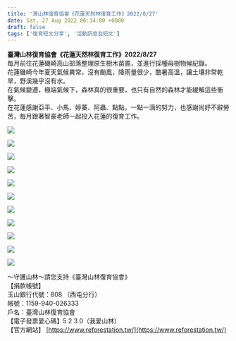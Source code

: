 ```yaml
---
title: '灣山林復育協會《花蓮天然林復育工作》2022/8/27'
date: Sat, 27 Aug 2022 06:14:00 +0000
draft: false
tags: ['復育短文分享', '活動訊息及短文']
---
```


**臺灣山林復育協會《花蓮天然林復育工作》2022/8/27**  
每月前往花蓮磯崎高山部落整理原生樹木苗圃，並進行採種母樹物候紀錄。  
花蓮磯崎今年夏天氣候異常，沒有颱風，降雨量很少，酷暑高溫，讓土壤非常乾旱，野溪幾乎沒有水。  
在氣候變遷，極端氣候下，森林真的很重要，也只有自然的森林才能緩解這些衝擊。  
在花蓮感謝亞平、小馬、婷蓁、阿蟲、點點，一點一滴的努力，也感謝尚妤不辭勞苦，每月跟著智豪老師一起投入花蓮的復育工作。

![](https://www.reforestation.tw/wp-content/uploads/2022/09/timeline_20220827_205412.jpg)

![](https://www.reforestation.tw/wp-content/uploads/2022/09/timeline_20220827_205415.jpg)

![](https://www.reforestation.tw/wp-content/uploads/2022/09/timeline_20220827_205417.jpg)

![](https://www.reforestation.tw/wp-content/uploads/2022/09/timeline_20220827_205420.jpg)

![](https://www.reforestation.tw/wp-content/uploads/2022/09/timeline_20220827_205424.jpg)

![](https://www.reforestation.tw/wp-content/uploads/2022/09/timeline_20220827_205432.jpg)

![](https://www.reforestation.tw/wp-content/uploads/2022/09/timeline_20220827_205437.jpg)

![](https://www.reforestation.tw/wp-content/uploads/2022/09/timeline_20220827_205441.jpg)

![](https://www.reforestation.tw/wp-content/uploads/2022/09/timeline_20220827_205447.jpg)

![](https://www.reforestation.tw/wp-content/uploads/2022/09/timeline_20220827_205426.jpg)

![](https://www.reforestation.tw/wp-content/uploads/2022/09/timeline_20220827_205429.jpg)

～守護山林～請您支持《臺灣山林復育協會》  
【捐款帳號】  
玉山銀行代號：808 （西屯分行）  
帳號：1159-940-026333  
戶名：臺灣山林復育協會  
【電子發票愛心碼】5 2 3 0（我愛山林）  
【官方網站】 [https://www.reforestation.tw/](https://www.reforestation.tw/)